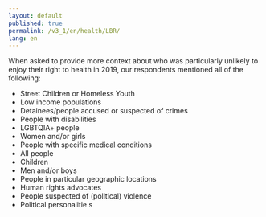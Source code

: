 ```yaml
---
layout: default
published: true
permalink: /v3_1/en/health/LBR/
lang: en
---
```

When asked to provide more context about who was particularly unlikely to enjoy their right to health in 2019, our respondents mentioned all of the following: 

- Street Children or Homeless Youth 
- Low income populations 
- Detainees/people accused or suspected of crimes 
- People with disabilities 
- LGBTQIA+ people 
- Women and/or girls 
- People with specific medical conditions 
- All people 
- Children 
- Men and/or boys 
- People in particular geographic locations 
- Human rights advocates
- People suspected of (political) violence 
- Political personalitie
s 